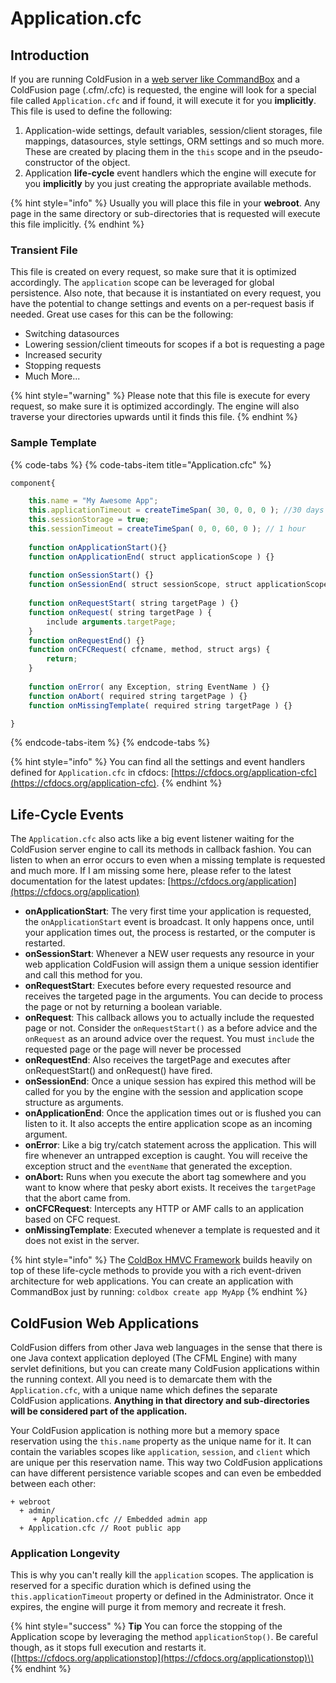 # Application.cfc

## Introduction

If you are running ColdFusion in a [web server like CommandBox](https://commandbox.ortusbooks.com/embedded-server) and a ColdFusion page \(.cfm/.cfc\)  is requested, the engine will look for a special file called `Application.cfc` and if found, it will execute it for you **implicitly**.  This file is used to define the following:

1. Application-wide settings, default variables, session/client storages, file mappings, datasources, style settings, ORM settings and so much more. These are created by placing them in the `this` scope and in the pseudo-constructor of the object.
2. Application **life-cycle** event handlers which the engine will execute for you **implicitly** by you just creating the appropriate available methods.

{% hint style="info" %}
Usually you will place this file in your **webroot**.  Any page in the same directory or sub-directories that is requested will execute this file implicitly.
{% endhint %}

### Transient File

This file is created on every request, so make sure that it is optimized accordingly.  The `application` scope can be leveraged for global persistence.  Also note, that because it is instantiated on every request, you have the potential to change settings and events on a per-request basis if needed.  Great use cases for this can be the following:

* Switching datasources
* Lowering session/client timeouts for scopes if a bot is requesting a page
* Increased security
* Stopping requests
* Much More...

{% hint style="warning" %}
Please note that this file is execute for every request, so make sure it is optimized accordingly.  The engine will also traverse your directories upwards until it finds this file.
{% endhint %}

### Sample Template

{% code-tabs %}
{% code-tabs-item title="Application.cfc" %}
```javascript
component{

    this.name = "My Awesome App";
    this.applicationTimeout = createTimeSpan( 30, 0, 0, 0 ); //30 days
    this.sessionStorage = true;
    this.sessionTimeout = createTimeSpan( 0, 0, 60, 0 ); // 1 hour
    
    function onApplicationStart(){}
    function onApplicationEnd( struct applicationScope ) {}
    
    function onSessionStart() {}
    function onSessionEnd( struct sessionScope, struct applicationScope ) {}
    
    function onRequestStart( string targetPage ) {}
    function onRequest( string targetPage ) {
        include arguments.targetPage;
    }
    function onRequestEnd() {}
    function onCFCRequest( cfcname, method, struct args) { 
        return;
    } 
    
    function onError( any Exception, string EventName ) {}
    function onAbort( required string targetPage ) {} 
    function onMissingTemplate( required string targetPage ) {}

}
```
{% endcode-tabs-item %}
{% endcode-tabs %}

{% hint style="info" %}
You can find all the settings and event handlers defined for `Application.cfc` in cfdocs: [https://cfdocs.org/application-cfc](https://cfdocs.org/application-cfc). 
{% endhint %}

## Life-Cycle Events

The `Application.cfc` also acts like a big event listener waiting for the ColdFusion server engine to call its methods in callback fashion.  You can listen to when an error occurs to even when a missing template is requested and much more.  If I am missing some here, please refer to the latest documentation for the latest updates: [https://cfdocs.org/application](https://cfdocs.org/application)

* **onApplicationStart**: The very first time your application is requested, the `onApplicationStart` event is broadcast. It only happens once, until your application times out, the process is restarted, or the computer is restarted.
* **onSessionStart**: Whenever a NEW user requests any resource in your web application ColdFusion will assign them a unique session identifier and call this method for you.
* **onRequestStart**: Executes before every requested resource and receives the targeted page in the arguments.  You can decide to process the page or not by returning a boolean variable.
* **onRequest**: This callback allows you to actually include the requested page or not. Consider the `onRequestStart()` as a before advice and the `onRequest` as an around advice over the request. You must `include` the requested page or the page will never be processed
* **onRequestEnd**: Also receives the targetPage and executes after onRequestStart\(\) and onRequest\(\) have fired.
* **onSessionEnd**: Once a unique session has expired this method will be called for you by the engine with the session and application scope structure as arguments.
* **onApplicationEnd**: Once the application times out or is flushed you can listen to it. It also accepts the entire application scope as an incoming argument.
* **onError**: Like a big try/catch statement across the application.  This will fire whenever an untrapped exception is caught.  You will receive the exception struct and the `eventName` that generated the exception.
* **onAbort:** Runs when you execute the abort tag somewhere and you want to know where that pesky abort exists. It receives the `targetPage` that the abort came from.
* **onCFCRequest**: Intercepts any HTTP or AMF calls to an application based on CFC request.
* **onMissingTemplate**: Executed whenever a template is requested and it does not exist in the server.

{% hint style="info" %}
The [ColdBox HMVC Framework](https://www.coldbox.org) builds heavily on top of these life-cycle methods to provide you with a rich event-driven architecture for web applications. You can create an application with CommandBox just by running: `coldbox create app MyApp`
{% endhint %}

## ColdFusion Web Applications

ColdFusion differs from other Java web languages in the sense that there is one Java context application deployed \(The CFML Engine\) with many servlet definitions, but you can create many ColdFusion applications within the running context.  All you need is to demarcate them with the `Application.cfc`, with a unique name which defines the separate ColdFusion applications.  **Anything in that directory and sub-directories will be considered part of the application.**

Your ColdFusion application is nothing more but a memory space reservation using the `this.name` property as the unique name for it.  It can contain the variables scopes like `application`, `session`, and `client` which are unique per this reservation name. This way two ColdFusion applications can have different persistence variable scopes and can even be embedded between each other:

```text
+ webroot
  + admin/
     + Application.cfc // Embedded admin app
  + Application.cfc // Root public app
```

### Application Longevity

This is why you can't really kill the `application` scopes. The application is reserved for a specific duration which is defined using the `this.applicationTimeout` property or defined in the Administrator. Once it expires, the engine will purge it from memory and recreate it fresh.

{% hint style="success" %}
**Tip** You can force the stopping of the Application scope by leveraging the method `applicationStop()`.  Be careful though, as it stops full execution and restarts it. \([https://cfdocs.org/applicationstop](https://cfdocs.org/applicationstop)\)
{% endhint %}





